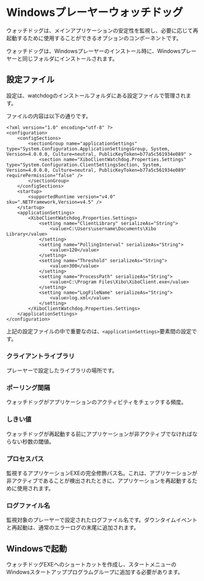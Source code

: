 <!--toc=windows_install-->

# Windowsプレーヤーウォッチドッグ
ウォッチドッグは、メインアプリケーションの安定性を監視し、必要に応じて再起動するために使用することができるオプションのコンポーネントです。

ウォッチドッグは、Windowsプレーヤーのインストール時に、Windowsプレーヤーと同じフォルダにインストールされます。

## 設定ファイル
設定は、watchdogのインストールフォルダにある設定ファイルで管理されます。

ファイルの内容は以下の通りです。

```
<?xml version="1.0" encoding="utf-8" ?>
<configuration>
    <configSections>
        <sectionGroup name="applicationSettings" type="System.Configuration.ApplicationSettingsGroup, System, Version=4.0.0.0, Culture=neutral, PublicKeyToken=b77a5c561934e089" >
            <section name="XiboClientWatchdog.Properties.Settings" type="System.Configuration.ClientSettingsSection, System, Version=4.0.0.0, Culture=neutral, PublicKeyToken=b77a5c561934e089" requirePermission="false" />
        </sectionGroup>
    </configSections>
    <startup> 
        <supportedRuntime version="v4.0" sku=".NETFramework,Version=v4.5" />
    </startup>
    <applicationSettings>
        <XiboClientWatchdog.Properties.Settings>
            <setting name="ClientLibrary" serializeAs="String">
                <value>C:\Users\username\Documents\Xibo Library</value>
            </setting>
            <setting name="PollingInterval" serializeAs="String">
                <value>120</value>
            </setting>
            <setting name="Threshold" serializeAs="String">
                <value>300</value>
            </setting>
            <setting name="ProcessPath" serializeAs="String">
                <value>C:\Program Files\Xibo\XiboClient.exe</value>
            </setting>
            <setting name="LogFileName" serializeAs="String">
                <value>log.xml</value>
            </setting>
        </XiboClientWatchdog.Properties.Settings>
    </applicationSettings>
</configuration>
```

上記の設定ファイルの中で重要なのは、`<applicationSettings>`要素間の設定です。

### クライアントライブラリ
プレーヤーで設定したライブラリの場所です。

### ポーリング間隔
ウォッチドッグがアプリケーションのアクティビティをチェックする頻度。

### しきい値
ウォッチドッグが再起動する前にアプリケーションが非アクティブでなければならない秒数の閾値。

### プロセスパス
監視するアプリケーションEXEの完全修飾パス名。これは、アプリケーションが非アクティブであることが検出されたときに、アプリケーションを再起動するために使用されます。

### ログファイル名
監視対象のプレーヤーで設定されたログファイル名です。ダウンタイムイベントと再起動は、通常のエラーログの末尾に追加されます。

## Windowsで起動
ウォッチドッグEXEへのショートカットを作成し、スタートメニューのWindowsスタートアッププログラムグループに追加する必要があります。
